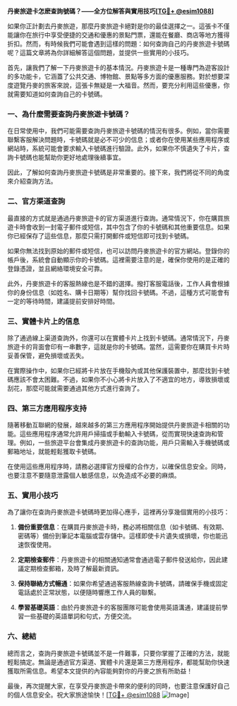 **丹麥旅遊卡怎麽查詢號碼？——全方位解答與實用技巧[[TG💪+ @esim1088](https://t.me/s/esim1088)]**

如果你正計劃去丹麥旅遊，那麼丹麥旅遊卡絕對是你的最佳選擇之一。這張卡不僅能讓你在旅行中享受便捷的交通和優惠的景點門票，還能在餐廳、商店等地方獲得折扣。然而，有時候我們可能會遇到這樣的問題：如何查詢自己的丹麥旅遊卡號碼呢？這篇文章將為你詳細解答這個問題，並提供一些實用的小技巧。

首先，讓我們了解一下丹麥旅遊卡的基本情況。丹麥旅遊卡是一種專門為遊客設計的多功能卡，它涵蓋了公共交通、博物館、景點等多方面的優惠服務。對於想要深度遊覽丹麥的旅客來說，這張卡無疑是一大福音。然而，要充分利用這些優惠，你就需要知道如何查詢自己的卡號碼。

### 一、為什麼需要查詢丹麥旅遊卡號碼？

在日常使用中，我們可能需要查詢丹麥旅遊卡號碼的情況有很多。例如，當你需要聯繫客服解決問題時，卡號碼就是必不可少的信息；或者你在使用某些應用程序或網站時，系統可能會要求輸入卡號碼進行驗證。此外，如果你不慎遺失了卡片，查詢卡號碼也能幫助你更好地處理後續事宜。

因此，了解如何查詢丹麥旅遊卡號碼是非常重要的。接下來，我們將從不同的角度來介紹查詢方法。

### 二、官方渠道查詢

最直接的方式就是通過丹麥旅遊卡的官方渠道進行查詢。通常情況下，你在購買旅遊卡時會收到一封電子郵件或短信，其中包含了你的卡號碼和其他重要信息。如果你已經保存了這些信息，那麼只需打開郵件或短信即可找到卡號碼。

如果你無法找到原始的郵件或短信，也可以訪問丹麥旅遊卡的官方網站。登錄你的帳戶後，系統會自動顯示你的卡號碼。這裡需要注意的是，確保你使用的是正確的登錄憑證，並且網絡環境安全可靠。

此外，丹麥旅遊卡的客服熱線也是不錯的選擇。撥打客服電話後，工作人員會根據你的身份信息（如姓名、購卡日期等）幫你找回卡號碼。不過，這種方式可能會有一定的等待時間，建議提前安排好時間。

### 三、實體卡片上的信息

除了通過線上渠道查詢外，你還可以在實體卡片上找到卡號碼。通常情況下，丹麥旅遊卡的背面會印有一串數字，這就是你的卡號碼。當然，這需要你在購買卡片時妥善保管，避免損壞或丟失。

在實際操作中，如果你已經將卡片放在手機殼內或其他保護裝置中，那麼找到卡號碼應該不會太困難。不過，如果你不小心將卡片放入了不適宜的地方，導致損壞或刮花，那麼可能就需要通過其他方式進行查詢了。

### 四、第三方應用程序支持

隨著移動互聯網的發展，越來越多的第三方應用程序開始提供丹麥旅遊卡相關的功能。這些應用程序通常允許用戶掃描或手動輸入卡號碼，從而實現快速查詢和管理。例如，一些旅遊平台會集成丹麥旅遊卡的查詢功能，用戶只需輸入手機號碼或郵箱地址，就能輕鬆獲取卡號碼。

在使用這些應用程序時，請務必選擇官方授權的合作方，以確保信息安全。同時，也要注意不要隨意泄露個人敏感信息，以免造成不必要的麻煩。

### 五、實用小技巧

為了讓你在查詢丹麥旅遊卡號碼時更加得心應手，這裡再分享幾個實用的小技巧：

1. **備份重要信息**：在購買丹麥旅遊卡時，務必將相關信息（如卡號碼、有效期、密碼等）備份到筆記本電腦或雲存儲中。這樣即使卡片遺失或損壞，你也能迅速恢復使用。

2. **定期檢查郵件**：丹麥旅遊卡的相關通知通常會通過電子郵件發送給你，因此建議定期檢查郵箱，及時了解最新資訊。

3. **保持聯絡方式暢通**：如果你希望通過客服熱線查詢卡號碼，請確保手機或固定電話處於正常狀態，以便隨時響應工作人員的聯繫。

4. **學習基礎英語**：由於丹麥旅遊卡的客服團隊可能會使用英語溝通，建議提前學習一些基礎的英語單詞和句式，方便交流。

### 六、總結

總而言之，查詢丹麥旅遊卡號碼並不是一件難事，只要你掌握了正確的方法，就能輕鬆搞定。無論是通過官方渠道、實體卡片還是第三方應用程序，都能幫助你快速獲取所需信息。希望本文提供的內容能夠對你的丹麥之旅有所助益！

最後，再次提醒大家，在享受丹麥旅遊卡帶來的便利的同時，也要注意保護好自己的個人信息安全。祝大家旅途愉快！[[TG💪+ @esim1088](https://t.me/s/esim1088) ![Image](https://i.postimg.cc/4NQfJmqS/Snipaste-2025-05-13-00-14-12.png)]